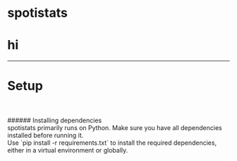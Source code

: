 # spotistats 
# hi

***

# Setup 
<br>

<br>
###### Installing dependencies
<br>
spotistats primarily runs on Python. Make sure you have all dependencies installed before running it.
<br>
Use `pip install -r requirements.txt` to install the required dependencies, either in a virtual environment or globally.
